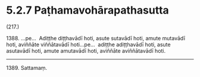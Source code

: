 # 5.2.7 Paṭhamavohārapathasutta

(217.)

1388\. …pe…  Adiṭṭhe diṭṭhavādī hoti, asute sutavādī hoti, amute mutavādī hoti, aviññāte viññātavādī hoti…pe…  adiṭṭhe adiṭṭhavādī hoti, asute asutavādī hoti, amute amutavādī hoti, aviññāte aviññātavādī hoti.

---

1389\. Sattamaṃ.
